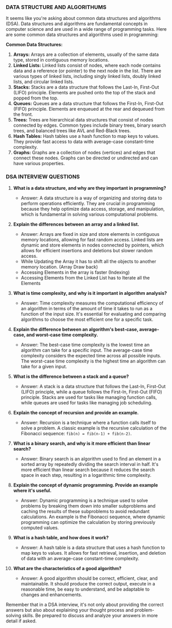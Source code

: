 ### DATA STRUCTURE AND ALGORITHUMS
It seems like you're asking about common data structures and algorithms (DSA). Data structures and algorithms are fundamental concepts in computer science and are used in a wide range of programming tasks. Here are some common data structures and algorithms used in programming:

**Common Data Structures:**
1. **Arrays:** Arrays are a collection of elements, usually of the same data type, stored in contiguous memory locations.
2. **Linked Lists:** Linked lists consist of nodes, where each node contains data and a reference (or pointer) to the next node in the list. There are various types of linked lists, including singly linked lists, doubly linked lists, and circular linked lists.
3. **Stacks:** Stacks are a data structure that follows the Last-In, First-Out (LIFO) principle. Elements are pushed onto the top of the stack and popped from the top.
4. **Queues:** Queues are a data structure that follows the First-In, First-Out (FIFO) principle. Elements are enqueued at the rear and dequeued from the front.
5. **Trees:** Trees are hierarchical data structures that consist of nodes connected by edges. Common types include binary trees, binary search trees, and balanced trees like AVL and Red-Black trees.
6. **Hash Tables:** Hash tables use a hash function to map keys to values. They provide fast access to data with average-case constant-time complexity.
7. **Graphs:** Graphs are a collection of nodes (vertices) and edges that connect these nodes. Graphs can be directed or undirected and can have various properties.


### DSA INTERVIEW QUESTIONS

1. **What is a data structure, and why are they important in programming?**
   - Answer: A data structure is a way of organizing and storing data to perform operations efficiently. They are crucial in programming because they help optimize data access, storage, and manipulation, which is fundamental in solving various computational problems.

2. **Explain the differences between an array and a linked list.**
   - Answer: Arrays are fixed in size and store elements in contiguous memory locations, allowing for fast random access. Linked lists are dynamic and store elements in nodes connected by pointers, which allows for efficient insertions and deletions but slower random access.
   - While Updating the Array it has to shift all the objects to another memory location. (Array Draw back)
   - Accessing Elements in the array is faster (Indexing)
   - Accessing Elements from the Linked List has to Iterate all the Elements 
   
3. **What is time complexity, and why is it important in algorithm analysis?**
   - Answer: Time complexity measures the computational efficiency of an algorithm in terms of the amount of time it takes to run as a function of the input size. It's essential for evaluating and comparing algorithms to choose the most efficient one for a specific task.

4. **Explain the difference between an algorithm's best-case, average-case, and worst-case time complexity.**
   - Answer: The best-case time complexity is the lowest time an algorithm can take for a specific input. The average-case time complexity considers the expected time across all possible inputs. The worst-case time complexity is the highest time an algorithm can take for a given input.

5. **What is the difference between a stack and a queue?**
   - Answer: A stack is a data structure that follows the Last-In, First-Out (LIFO) principle, while a queue follows the First-In, First-Out (FIFO) principle. Stacks are used for tasks like managing function calls, while queues are used for tasks like managing job scheduling.

6. **Explain the concept of recursion and provide an example.**
   - Answer: Recursion is a technique where a function calls itself to solve a problem. A classic example is the recursive calculation of the Fibonacci sequence: `fib(n) = fib(n-1) + fib(n-2)`.

7. **What is a binary search, and why is it more efficient than linear search?**
   - Answer: Binary search is an algorithm used to find an element in a sorted array by repeatedly dividing the search interval in half. It's more efficient than linear search because it reduces the search space in each step, resulting in a logarithmic time complexity.

8. **Explain the concept of dynamic programming. Provide an example where it's useful.**
   - Answer: Dynamic programming is a technique used to solve problems by breaking them down into smaller subproblems and caching the results of these subproblems to avoid redundant calculations. An example is the Fibonacci sequence, where dynamic programming can optimize the calculation by storing previously computed values.

9. **What is a hash table, and how does it work?**
   - Answer: A hash table is a data structure that uses a hash function to map keys to values. It allows for fast retrieval, insertion, and deletion of data with an average-case constant-time complexity.

10. **What are the characteristics of a good algorithm?**
    - Answer: A good algorithm should be correct, efficient, clear, and maintainable. It should produce the correct output, execute in a reasonable time, be easy to understand, and be adaptable to changes and enhancements.

Remember that in a DSA interview, it's not only about providing the correct answers but also about explaining your thought process and problem-solving skills. Be prepared to discuss and analyze your answers in more detail if asked. 